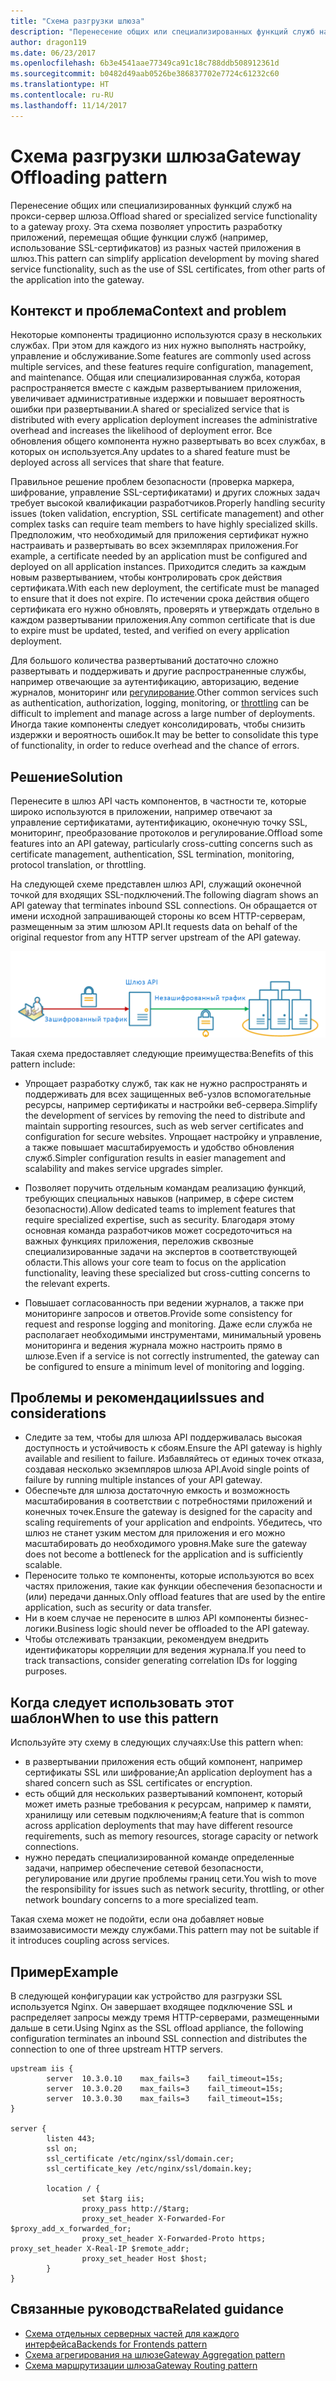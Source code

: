 ```yaml
---
title: "Схема разгрузки шлюза"
description: "Перенесение общих или специализированных функций служб на прокси-сервер шлюза."
author: dragon119
ms.date: 06/23/2017
ms.openlocfilehash: 6b3e4541aae77349ca91c18c788ddb508912361d
ms.sourcegitcommit: b0482d49aab0526be386837702e7724c61232c60
ms.translationtype: HT
ms.contentlocale: ru-RU
ms.lasthandoff: 11/14/2017
---
```

# <a name="gateway-offloading-pattern"></a><span data-ttu-id="2c9fb-103">Схема разгрузки шлюза</span><span class="sxs-lookup"><span data-stu-id="2c9fb-103">Gateway Offloading pattern</span></span>

<span data-ttu-id="2c9fb-104">Перенесение общих или специализированных функций служб на прокси-сервер шлюза.</span><span class="sxs-lookup"><span data-stu-id="2c9fb-104">Offload shared or specialized service functionality to a gateway proxy.</span></span> <span data-ttu-id="2c9fb-105">Эта схема позволяет упростить разработку приложений, перемещая общие функции служб (например, использование SSL-сертификатов) из разных частей приложения в шлюз.</span><span class="sxs-lookup"><span data-stu-id="2c9fb-105">This pattern can simplify application development by moving shared service functionality, such as the use of SSL certificates, from other parts of the application into the gateway.</span></span>

## <a name="context-and-problem"></a><span data-ttu-id="2c9fb-106">Контекст и проблема</span><span class="sxs-lookup"><span data-stu-id="2c9fb-106">Context and problem</span></span>

<span data-ttu-id="2c9fb-107">Некоторые компоненты традиционно используются сразу в нескольких службах. При этом для каждого из них нужно выполнять настройку, управление и обслуживание.</span><span class="sxs-lookup"><span data-stu-id="2c9fb-107">Some features are commonly used across multiple services, and these features require configuration, management, and maintenance.</span></span> <span data-ttu-id="2c9fb-108">Общая или специализированная служба, которая распространяется вместе с каждым развертыванием приложения, увеличивает административные издержки и повышает вероятность ошибки при развертывании.</span><span class="sxs-lookup"><span data-stu-id="2c9fb-108">A shared or specialized service that is distributed with every application deployment increases the administrative overhead and increases the likelihood of deployment error.</span></span> <span data-ttu-id="2c9fb-109">Все обновления общего компонента нужно развертывать во всех службах, в которых он используется.</span><span class="sxs-lookup"><span data-stu-id="2c9fb-109">Any updates to a shared feature must be deployed across all services that share that feature.</span></span>

<span data-ttu-id="2c9fb-110">Правильное решение проблем безопасности (проверка маркера, шифрование, управление SSL-сертификатами) и других сложных задач требует высокой квалификации разработчиков.</span><span class="sxs-lookup"><span data-stu-id="2c9fb-110">Properly handling security issues (token validation, encryption, SSL certificate management) and other complex tasks can require team members to have highly specialized skills.</span></span> <span data-ttu-id="2c9fb-111">Предположим, что необходимый для приложения сертификат нужно настраивать и развертывать во всех экземплярах приложения.</span><span class="sxs-lookup"><span data-stu-id="2c9fb-111">For example, a certificate needed by an application must be configured and deployed on all application instances.</span></span> <span data-ttu-id="2c9fb-112">Приходится следить за каждым новым развертыванием, чтобы контролировать срок действия сертификата.</span><span class="sxs-lookup"><span data-stu-id="2c9fb-112">With each new deployment, the certificate must be managed to ensure that it does not expire.</span></span> <span data-ttu-id="2c9fb-113">По истечении срока действия общего сертификата его нужно обновлять, проверять и утверждать отдельно в каждом развертывании приложения.</span><span class="sxs-lookup"><span data-stu-id="2c9fb-113">Any common certificate that is due to expire must be updated, tested, and verified on every application deployment.</span></span>

<span data-ttu-id="2c9fb-114">Для большого количества развертываний достаточно сложно развертывать и поддерживать и другие распространенные службы, например отвечающие за аутентификацию, авторизацию, ведение журналов, мониторинг или [регулирование](./throttling.md).</span><span class="sxs-lookup"><span data-stu-id="2c9fb-114">Other common services such as authentication, authorization, logging, monitoring, or [throttling](./throttling.md) can be difficult to implement and manage across a large number of deployments.</span></span> <span data-ttu-id="2c9fb-115">Иногда такие компоненты следует консолидировать, чтобы снизить издержки и вероятность ошибок.</span><span class="sxs-lookup"><span data-stu-id="2c9fb-115">It may be better to consolidate this type of functionality, in order to reduce overhead and the chance of errors.</span></span>

## <a name="solution"></a><span data-ttu-id="2c9fb-116">Решение</span><span class="sxs-lookup"><span data-stu-id="2c9fb-116">Solution</span></span>

<span data-ttu-id="2c9fb-117">Перенесите в шлюз API часть компонентов, в частности те, которые широко используются в приложении, например отвечают за управление сертификатами, аутентификацию, оконечную точку SSL, мониторинг, преобразование протоколов и регулирование.</span><span class="sxs-lookup"><span data-stu-id="2c9fb-117">Offload some features into an API gateway, particularly cross-cutting concerns such as certificate management, authentication, SSL termination, monitoring, protocol translation, or throttling.</span></span> 

<span data-ttu-id="2c9fb-118">На следующей схеме представлен шлюз API, служащий оконечной точкой для входящих SSL-подключений.</span><span class="sxs-lookup"><span data-stu-id="2c9fb-118">The following diagram shows an API gateway that terminates inbound SSL connections.</span></span> <span data-ttu-id="2c9fb-119">Он обращается от имени исходной запрашивающей стороны ко всем HTTP-серверам, размещенным за этим шлюзом API.</span><span class="sxs-lookup"><span data-stu-id="2c9fb-119">It requests data on behalf of the original requestor from any HTTP server upstream of the API gateway.</span></span>

 ![](./_images/gateway-offload.png)
 
<span data-ttu-id="2c9fb-120">Такая схема предоставляет следующие преимущества:</span><span class="sxs-lookup"><span data-stu-id="2c9fb-120">Benefits of this pattern include:</span></span>

- <span data-ttu-id="2c9fb-121">Упрощает разработку служб, так как не нужно распространять и поддерживать для всех защищенных веб-узлов вспомогательные ресурсы, например сертификаты и настройки веб-сервера.</span><span class="sxs-lookup"><span data-stu-id="2c9fb-121">Simplify the development of services by removing the need to distribute and maintain supporting resources, such as web server certificates and configuration for secure websites.</span></span> <span data-ttu-id="2c9fb-122">Упрощает настройку и управление, а также повышает масштабируемость и удобство обновления служб.</span><span class="sxs-lookup"><span data-stu-id="2c9fb-122">Simpler configuration results in easier management and scalability and makes service upgrades simpler.</span></span>

- <span data-ttu-id="2c9fb-123">Позволяет поручить отдельным командам реализацию функций, требующих специальных навыков (например, в сфере систем безопасности).</span><span class="sxs-lookup"><span data-stu-id="2c9fb-123">Allow dedicated teams to implement features that require specialized expertise, such as security.</span></span> <span data-ttu-id="2c9fb-124">Благодаря этому основная команда разработчиков может сосредоточиться на важных функциях приложения, переложив сквозные специализированные задачи на экспертов в соответствующей области.</span><span class="sxs-lookup"><span data-stu-id="2c9fb-124">This allows your core team to focus on the application functionality, leaving these specialized but cross-cutting concerns to the relevant experts.</span></span>

- <span data-ttu-id="2c9fb-125">Повышает согласованность при ведении журналов, а также при мониторинге запросов и ответов.</span><span class="sxs-lookup"><span data-stu-id="2c9fb-125">Provide some consistency for request and response logging and monitoring.</span></span> <span data-ttu-id="2c9fb-126">Даже если служба не располагает необходимыми инструментами, минимальный уровень мониторинга и ведения журнала можно настроить прямо в шлюзе.</span><span class="sxs-lookup"><span data-stu-id="2c9fb-126">Even if a service is not correctly instrumented, the gateway can be configured to ensure a minimum level of monitoring and logging.</span></span>

## <a name="issues-and-considerations"></a><span data-ttu-id="2c9fb-127">Проблемы и рекомендации</span><span class="sxs-lookup"><span data-stu-id="2c9fb-127">Issues and considerations</span></span>

- <span data-ttu-id="2c9fb-128">Следите за тем, чтобы для шлюза API поддерживалась высокая доступность и устойчивость к сбоям.</span><span class="sxs-lookup"><span data-stu-id="2c9fb-128">Ensure the API gateway is highly available and resilient to failure.</span></span> <span data-ttu-id="2c9fb-129">Избавляйтесь от единых точек отказа, создавая несколько экземпляров шлюза API.</span><span class="sxs-lookup"><span data-stu-id="2c9fb-129">Avoid single points of failure by running multiple instances of your API gateway.</span></span> 
- <span data-ttu-id="2c9fb-130">Обеспечьте для шлюза достаточную емкость и возможность масштабирования в соответствии с потребностями приложений и конечных точек.</span><span class="sxs-lookup"><span data-stu-id="2c9fb-130">Ensure the gateway is designed for the capacity and scaling requirements of your application and endpoints.</span></span> <span data-ttu-id="2c9fb-131">Убедитесь, что шлюз не станет узким местом для приложения и его можно масштабировать до необходимого уровня.</span><span class="sxs-lookup"><span data-stu-id="2c9fb-131">Make sure the gateway does not become a bottleneck for the application and is sufficiently scalable.</span></span>
- <span data-ttu-id="2c9fb-132">Переносите только те компоненты, которые используются во всех частях приложения, такие как функции обеспечения безопасности и (или) передачи данных.</span><span class="sxs-lookup"><span data-stu-id="2c9fb-132">Only offload features that are used by the entire application, such as security or data transfer.</span></span>
- <span data-ttu-id="2c9fb-133">Ни в коем случае не переносите в шлюз API компоненты бизнес-логики.</span><span class="sxs-lookup"><span data-stu-id="2c9fb-133">Business logic should never be offloaded to the API gateway.</span></span> 
- <span data-ttu-id="2c9fb-134">Чтобы отслеживать транзакции, рекомендуем внедрить идентификаторы корреляции для ведения журнала.</span><span class="sxs-lookup"><span data-stu-id="2c9fb-134">If you need to track transactions, consider generating correlation IDs for logging purposes.</span></span>

## <a name="when-to-use-this-pattern"></a><span data-ttu-id="2c9fb-135">Когда следует использовать этот шаблон</span><span class="sxs-lookup"><span data-stu-id="2c9fb-135">When to use this pattern</span></span>

<span data-ttu-id="2c9fb-136">Используйте эту схему в следующих случаях:</span><span class="sxs-lookup"><span data-stu-id="2c9fb-136">Use this pattern when:</span></span>

- <span data-ttu-id="2c9fb-137">в развертывании приложения есть общий компонент, например сертификаты SSL или шифрование;</span><span class="sxs-lookup"><span data-stu-id="2c9fb-137">An application deployment has a shared concern such as SSL certificates or encryption.</span></span>
- <span data-ttu-id="2c9fb-138">есть общий для нескольких развертываний компонент, который может иметь разные требования к ресурсам, например к памяти, хранилищу или сетевым подключениям;</span><span class="sxs-lookup"><span data-stu-id="2c9fb-138">A feature that is common across application deployments that may have different resource requirements, such as memory resources, storage capacity or network connections.</span></span>
- <span data-ttu-id="2c9fb-139">нужно передать специализированной команде определенные задачи, например обеспечение сетевой безопасности, регулирование или другие проблемы границ сети.</span><span class="sxs-lookup"><span data-stu-id="2c9fb-139">You wish to move the responsibility for issues such as network security, throttling, or other network boundary concerns to a more specialized team.</span></span>

<span data-ttu-id="2c9fb-140">Такая схема может не подойти, если она добавляет новые взаимозависимости между службами.</span><span class="sxs-lookup"><span data-stu-id="2c9fb-140">This pattern may not be suitable if it introduces coupling across services.</span></span>

## <a name="example"></a><span data-ttu-id="2c9fb-141">Пример</span><span class="sxs-lookup"><span data-stu-id="2c9fb-141">Example</span></span>

<span data-ttu-id="2c9fb-142">В следующей конфигурации как устройство для разгрузки SSL используется Nginx. Он завершает входящее подключение SSL и распределяет запросы между тремя HTTP-серверами, размещенными дальше в сети.</span><span class="sxs-lookup"><span data-stu-id="2c9fb-142">Using Nginx as the SSL offload appliance, the following configuration terminates an inbound SSL connection and distributes the connection to one of three upstream HTTP servers.</span></span>

```
upstream iis {
        server  10.3.0.10    max_fails=3    fail_timeout=15s;
        server  10.3.0.20    max_fails=3    fail_timeout=15s;
        server  10.3.0.30    max_fails=3    fail_timeout=15s;
}

server {
        listen 443;
        ssl on;
        ssl_certificate /etc/nginx/ssl/domain.cer;
        ssl_certificate_key /etc/nginx/ssl/domain.key;

        location / {
                set $targ iis;
                proxy_pass http://$targ;
                proxy_set_header X-Forwarded-For $proxy_add_x_forwarded_for;
                proxy_set_header X-Forwarded-Proto https;
proxy_set_header X-Real-IP $remote_addr;
                proxy_set_header Host $host;
        }
}
```

## <a name="related-guidance"></a><span data-ttu-id="2c9fb-143">Связанные руководства</span><span class="sxs-lookup"><span data-stu-id="2c9fb-143">Related guidance</span></span>

- [<span data-ttu-id="2c9fb-144">Схема отдельных серверных частей для каждого интерфейса</span><span class="sxs-lookup"><span data-stu-id="2c9fb-144">Backends for Frontends pattern</span></span>](./backends-for-frontends.md)
- [<span data-ttu-id="2c9fb-145">Схема агрегирования на шлюзе</span><span class="sxs-lookup"><span data-stu-id="2c9fb-145">Gateway Aggregation pattern</span></span>](./gateway-aggregation.md)
- [<span data-ttu-id="2c9fb-146">Схема маршрутизации шлюза</span><span class="sxs-lookup"><span data-stu-id="2c9fb-146">Gateway Routing pattern</span></span>](./gateway-routing.md)

